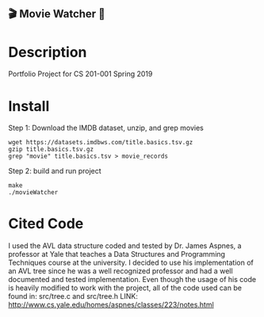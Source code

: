 ## :clapper: Movie Watcher :movie_camera:
# Description
Portfolio Project for CS 201-001 Spring 2019

# Install
Step 1: Download the IMDB dataset, unzip, and grep movies
```
wget https://datasets.imdbws.com/title.basics.tsv.gz
gzip title.basics.tsv.gz
grep "movie" title.basics.tsv > movie_records
```

Step 2: build and run project
```
make
./movieWatcher
```

# Cited Code
I used the AVL data structure coded and tested by Dr. James Aspnes, a professor at Yale that teaches a Data Structures and Programming Techniques course at the university. I decided to use his implementation of an AVL tree since he was a well recognized professor and had a well documented and tested implementation. Even though the usage of his code is heavily modified to work with the project, all of the code used can be found in: src/tree.c and src/tree.h
LINK: http://www.cs.yale.edu/homes/aspnes/classes/223/notes.html

